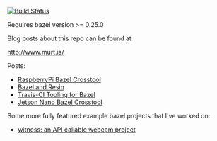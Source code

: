 [![Build Status](https://travis-ci.org/curtismuntz/bazel_examples.svg?branch=master)](https://travis-ci.org/curtismuntz/bazel_examples)

Requires bazel version >= 0.25.0

Blog posts about this repo can be found at

http://www.murt.is/

Posts:
* [RaspberryPi Bazel Crosstool](http://www.murt.is/articles/2018-02/raspberry-pi-bazel-crosstool)
* [Bazel and Resin](http://www.murt.is/articles/2018-02/bazel-and-resin)
* [Travis-CI Tooling for Bazel](http://www.murt.is/articles/2018-03/travis-ci-tooling-for-bazel)
* [Jetson Nano Bazel Crosstool](https://murt.is/articles/2019-05/jetson-nano-bazel-crosstool.html)

Some more fully featured example bazel projects that I've worked on:
* [witness: an API callable webcam project](https://murt.is/articles/2019-03/witness.html)

